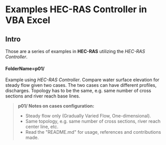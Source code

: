 **Examples HEC-RAS Controller in VBA Excel**
===================

## **Intro**
Those are a series of examples in **HEC-RAS** utilizing the *HEC-RAS Controller*.

#### <i class="icon-folder-open"></i> FolderName=p01/
Example using *HEC-RAS Controller*. Compare water surface elevation for steady flow given two cases. The two cases can have different profiles, discharges. Topology has to be the same, e.g. same number of cross sections and river reach base lines.
> **p01/ Notes on cases configuration:**
> - Steady flow only (Gradually Varied Flow, One-dimensional).
> - Same topology, e.g. same number of cross sections, river reach center line, etc.
> - Read the "README.md" for usage, references and contributions made.

